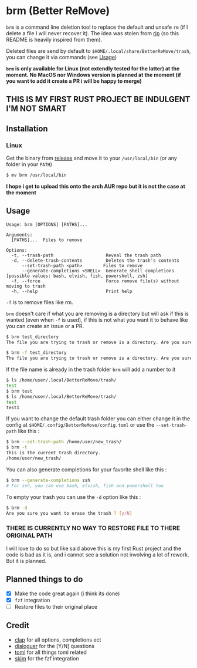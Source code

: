 # brm (Better ReMove)
`brm` is a command line deletion tool to replace the default and unsafe `rm` (if I delete a file I will never recover it).
The idea was stolen from [rip](https://github.com/nivekuil/rip) (so this README is heavily inspired from them).

Deleted files are send by default to `$HOME/.local/share/BetterReMove/trash`, you can change it via commands (see [Usage](https://github.com/Nissyaniss/BetterReMove#usage))

**`brm` is only available for Linux (not extendly tested for the latter) at the moment. No MacOS nor Windows version is planned at the moment (if you want to add it create a PR i will be happy to merge)**

## THIS IS MY FIRST RUST PROJECT BE INDULGENT I'M NOT SMART

## Installation

### Linux

Get the binary from [release](https://github.com/Nissyaniss/BetterReMove/releases) and move it to your `/usr/local/bin` (or any folder in your `PATH`)
```bash
$ mv brm /usr/local/bin
```

**I hope i get to upload this onto the arch AUR repo but it is not the case at the moment**

## Usage

```text
Usage: brm [OPTIONS] [PATHS]...

Arguments:
  [PATHS]...  Files to remove

Options:
  -t, --trash-path                    Reveal the trash path
  -d, --delete-trash-contents         Deletes the trash's contents
      --set-trash-path <path>        Files to remove
      --generate-completions <SHELL>  Generate shell completions [possible values: bash, elvish, fish, powershell, zsh]
  -f, --force                         Force remove file(s) without moving to trash
  -h, --help                          Print help
```

`-f` is to remove files like rm.

`brm` doesn't care if what you are removing is a directory but will ask if this is wanted (even when `-f` is used), if this is not what you want it to behave like you can create an issue or a PR.

```bash
$ brm test_directory
The file you are trying to trash or remove is a directory. Are you sure ? [y/N]
```

```bash
$ brm -f test_directory
The file you are trying to trash or remove is a directory. Are you sure ? [y/N]
```

If the file name is already in the trash folder `brm` will add a number to it
```bash
$ ls /home/user/.local/BetterReMove/trash/
test
$ brm test
$ ls /home/user/.local/BetterReMove/trash/
test
test1
```

If you want to change the default trash folder you can either change it in the config at `$HOME/.config/BetterReMove/config.toml` or use the `--set-trash-path` like this :

```bash
$ brm --set-trash-path /home/user/new_trash/
$ brm -t
This is the current trash directory.
/home/user/new_trash/
```

You can also generate completions for your favorite shell like this :
```bash
$ brm --generate-completions zsh
# For zsh, you can use bash, elvish, fish and powershell too
```

To empty your trash you can use the `-d` option like this :
```bash
$ brm -d
Are you sure you want to erase the trash ? [y/N]
```

### THERE IS CURRENTLY NO WAY TO RESTORE FILE TO THERE ORIGINAL PATH

I will love to do so but like said above this is my first Rust project and the code is bad as it is, and i cannot see a solution not involving a lot of rework. But it is planned.

## Planned things to do

- [x] Make the code great again (i think its done)
- [x] `fzf` integration
- [ ] Restore files to their original place

## Credit

- [clap](https://github.com/clap-rs/clap) for all options, completions ect
- [dialoguer](https://github.com/console-rs/dialoguer) for the [Y/N] questions
- [toml](https://github.com/toml-rs/toml) for all things toml related
- [skim](https://github.com/lotabout/skim) for the fzf integration
